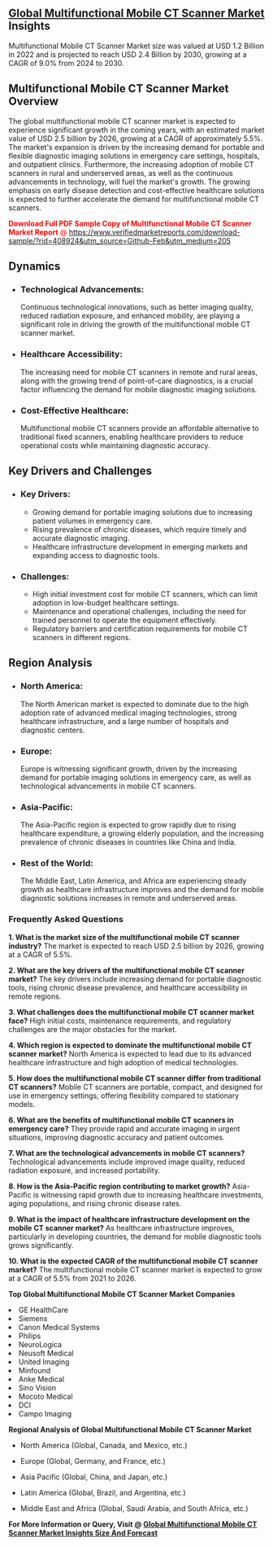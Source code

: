 <h2><a href="https://www.verifiedmarketreports.com/download-sample/?rid=408924&amp;utm_source=Github&amp;utm_medium=205" target="_blank">Global Multifunctional Mobile CT Scanner Market</a> Insights</h2><p>Multifunctional Mobile CT Scanner Market size was valued at USD 1.2 Billion in 2022 and is projected to reach USD 2.4 Billion by 2030, growing at a CAGR of 9.0% from 2024 to 2030.</p><p> <h2>Multifunctional Mobile CT Scanner Market Overview</h2> <p>The global multifunctional mobile CT scanner market is expected to experience significant growth in the coming years, with an estimated market value of USD 2.5 billion by 2026, growing at a CAGR of approximately 5.5%. The market's expansion is driven by the increasing demand for portable and flexible diagnostic imaging solutions in emergency care settings, hospitals, and outpatient clinics. Furthermore, the increasing adoption of mobile CT scanners in rural and underserved areas, as well as the continuous advancements in technology, will fuel the market's growth. The growing emphasis on early disease detection and cost-effective healthcare solutions is expected to further accelerate the demand for multifunctional mobile CT scanners. </p> <p><p><span class=""><span style="color: #ff0000;"><strong>Download Full PDF Sample Copy of Multifunctional Mobile CT Scanner Market Report</strong> @ </span><a href="https://www.verifiedmarketreports.com/download-sample/?rid=408924&amp;utm_source=Github-Feb&amp;utm_medium=205" target="_blank">https://www.verifiedmarketreports.com/download-sample/?rid=408924&amp;utm_source=Github-Feb&amp;utm_medium=205</a></span></p></p> <h2>Dynamics</h2> <ul> <li><h3>Technological Advancements:</h3> Continuous technological innovations, such as better imaging quality, reduced radiation exposure, and enhanced mobility, are playing a significant role in driving the growth of the multifunctional mobile CT scanner market.</li> <li><h3>Healthcare Accessibility:</h3> The increasing need for mobile CT scanners in remote and rural areas, along with the growing trend of point-of-care diagnostics, is a crucial factor influencing the demand for mobile diagnostic imaging solutions.</li> <li><h3>Cost-Effective Healthcare:</h3> Multifunctional mobile CT scanners provide an affordable alternative to traditional fixed scanners, enabling healthcare providers to reduce operational costs while maintaining diagnostic accuracy.</li> </ul> <h2>Key Drivers and Challenges</h2> <ul> <li><h3>Key Drivers:</h3> <ul> <li>Growing demand for portable imaging solutions due to increasing patient volumes in emergency care.</li> <li>Rising prevalence of chronic diseases, which require timely and accurate diagnostic imaging.</li> <li>Healthcare infrastructure development in emerging markets and expanding access to diagnostic tools.</li> </ul> </li> <li><h3>Challenges:</h3> <ul> <li>High initial investment cost for mobile CT scanners, which can limit adoption in low-budget healthcare settings.</li> <li>Maintenance and operational challenges, including the need for trained personnel to operate the equipment effectively.</li> <li>Regulatory barriers and certification requirements for mobile CT scanners in different regions.</li> </ul> </li> </ul> <h2>Region Analysis</h2> <ul> <li><h3>North America:</h3> The North American market is expected to dominate due to the high adoption rate of advanced medical imaging technologies, strong healthcare infrastructure, and a large number of hospitals and diagnostic centers.</li> <li><h3>Europe:</h3> Europe is witnessing significant growth, driven by the increasing demand for portable imaging solutions in emergency care, as well as technological advancements in mobile CT scanners.</li> <li><h3>Asia-Pacific:</h3> The Asia-Pacific region is expected to grow rapidly due to rising healthcare expenditure, a growing elderly population, and the increasing prevalence of chronic diseases in countries like China and India.</li> <li><h3>Rest of the World:</h3> The Middle East, Latin America, and Africa are experiencing steady growth as healthcare infrastructure improves and the demand for mobile diagnostic solutions increases in remote and underserved areas.</li> </ul> <h3>Frequently Asked Questions</h3> <p><strong>1. What is the market size of the multifunctional mobile CT scanner industry?</strong> The market is expected to reach USD 2.5 billion by 2026, growing at a CAGR of 5.5%. </p> <p><strong>2. What are the key drivers of the multifunctional mobile CT scanner market?</strong> The key drivers include increasing demand for portable diagnostic tools, rising chronic disease prevalence, and healthcare accessibility in remote regions.</p> <p><strong>3. What challenges does the multifunctional mobile CT scanner market face?</strong> High initial costs, maintenance requirements, and regulatory challenges are the major obstacles for the market.</p> <p><strong>4. Which region is expected to dominate the multifunctional mobile CT scanner market?</strong> North America is expected to lead due to its advanced healthcare infrastructure and high adoption of medical technologies.</p> <p><strong>5. How does the multifunctional mobile CT scanner differ from traditional CT scanners?</strong> Mobile CT scanners are portable, compact, and designed for use in emergency settings, offering flexibility compared to stationary models.</p> <p><strong>6. What are the benefits of multifunctional mobile CT scanners in emergency care?</strong> They provide rapid and accurate imaging in urgent situations, improving diagnostic accuracy and patient outcomes.</p> <p><strong>7. What are the technological advancements in mobile CT scanners?</strong> Technological advancements include improved image quality, reduced radiation exposure, and increased portability.</p> <p><strong>8. How is the Asia-Pacific region contributing to market growth?</strong> Asia-Pacific is witnessing rapid growth due to increasing healthcare investments, aging populations, and rising chronic disease rates.</p> <p><strong>9. What is the impact of healthcare infrastructure development on the mobile CT scanner market?</strong> As healthcare infrastructure improves, particularly in developing countries, the demand for mobile diagnostic tools grows significantly.</p> <p><strong>10. What is the expected CAGR of the multifunctional mobile CT scanner market?</strong> The multifunctional mobile CT scanner market is expected to grow at a CAGR of 5.5% from 2021 to 2026.</p> </p><p><strong>Top Global Multifunctional Mobile CT Scanner Market Companies</strong></p><div data-test-id=""><p><li>GE HealthCare</li><li> Siemens</li><li> Canon Medical Systems</li><li> Philips</li><li> NeuroLogica</li><li> Neusoft Medical</li><li> United Imaging</li><li> Minfound</li><li> Anke Medical</li><li> Sino Vision</li><li> Mocoto Medical</li><li> DCI</li><li> Campo Imaging</li></p><div><strong>Regional Analysis of&nbsp;Global Multifunctional Mobile CT Scanner Market</strong></div><ul><li dir="ltr"><p dir="ltr">North America&nbsp;(Global, Canada, and Mexico, etc.)</p></li><li dir="ltr"><p dir="ltr">Europe (Global, Germany, and France, etc.)</p></li><li dir="ltr"><p dir="ltr">Asia Pacific&nbsp;(Global, China, and Japan, etc.)</p></li><li dir="ltr"><p dir="ltr">Latin America&nbsp;(Global, Brazil, and Argentina, etc.)</p></li><li dir="ltr">Middle East and Africa&nbsp;(Global, Saudi Arabia, and South Africa, etc.)</li></ul><p><strong>For More Information or Query, Visit @&nbsp;</strong><strong><a href="https://www.verifiedmarketreports.com/product/multifunctional-mobile-ct-scanner-market/?utm_source=Github&amp;utm_medium=205" target="_blank">Global Multifunctional Mobile CT Scanner Market Insights Size And Forecast</a></strong></p></div>
